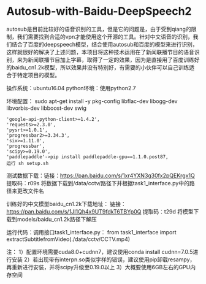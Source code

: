 # Autosub-with-Baidu-DeepSpeech2
autosub是目前比较好的语音识别的工具，但是它的问题是，由于受到qiang的限制，我们需要找到合适的vpn才能使用这个开源的工具。针对中文语音的识别，我们结合了百度的deepspeech模型，结合使用autosub和百度的模型来进行识别，这样就很好的解决了上述问题，本项目将这种技术运用在了新闻联播节目的语音识别，来为新闻联播节目加上字幕，取得了一定的效果，因为是直接用了百度训练好的baidu_cn1.2k模型，所以效果并没有特别好，有需要的小伙伴可以自己训练适合于特定项目的模型。

操作系统：ubuntu16.04
python环境：使用python2.7

环境配置：
	sudo apt-get install -y pkg-config libflac-dev libogg-dev libvorbis-dev libboost-dev swig

    'google-api-python-client>=1.4.2',
    'requests>=2.3.0',
    'pysrt>=1.0.1',
    'progressbar2>=3.34.3',
    'six>=1.11.0',
	'progressbar',
	'scipy>=0.19.0',
	'paddlepaddle'->pip install paddlepaddle-gpu==1.1.0.post87,
	运行 sh setup.sh
	
测试数据下载：链接：https://pan.baidu.com/s/1xr4YXN3g30fx2pQEKrgx1Q 
提取码：r09s 将数据下载到/data/cctv/路径下并根据task1_interface.py中的路径来更改文件名

训练好的中文模型baidu_cn1.2k下载地址：
链接：https://pan.baidu.com/s/1JI1Qh4x9UT9fdkT6TBYp0Q 
提取码：t29d
将模型下载到models/baidu_cn1.2k路径下解压

运行代码：调用接口task1_interface.py：
from task1_interface import extractSubtitlefromVideo(./data/cctv/CCTV.mp4)

注：
1）配置环境需要cuda8.0+cudnn7，建议使用conda install cudnn=7.0.5进行安装
2）若出现带有interpn.so类似字样的错误，建议使用pip卸载resampy，再重新进行安装，并将scipy升级至0.19.0以上
3）大概要使用6GB左右的GPU内存空间

